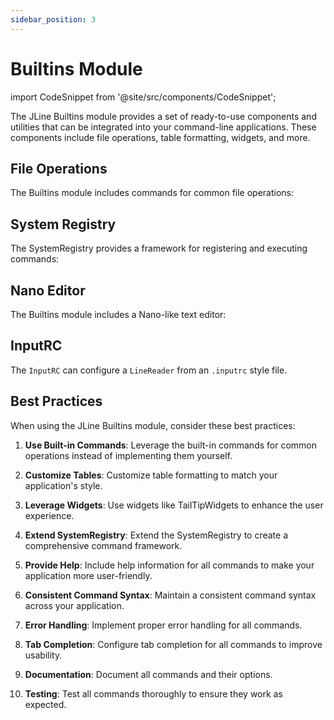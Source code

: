 ```yaml
---
sidebar_position: 3
---
```


# Builtins Module

import CodeSnippet from '@site/src/components/CodeSnippet';

The JLine Builtins module provides a set of ready-to-use components and utilities that can be integrated into your command-line applications. These components include file operations, table formatting, widgets, and more.

## File Operations

The Builtins module includes commands for common file operations:

<CodeSnippet name="FileOperationsExample" />

## System Registry

The SystemRegistry provides a framework for registering and executing commands:

<CodeSnippet name="SystemRegistryExample" />

## Nano Editor

The Builtins module includes a Nano-like text editor:

<CodeSnippet name="NanoEditorExample" />

## InputRC

The `InputRC` can configure a `LineReader` from an `.inputrc` style file.

## Best Practices

When using the JLine Builtins module, consider these best practices:

1. **Use Built-in Commands**: Leverage the built-in commands for common operations instead of implementing them yourself.

2. **Customize Tables**: Customize table formatting to match your application's style.

3. **Leverage Widgets**: Use widgets like TailTipWidgets to enhance the user experience.

4. **Extend SystemRegistry**: Extend the SystemRegistry to create a comprehensive command framework.

5. **Provide Help**: Include help information for all commands to make your application more user-friendly.

6. **Consistent Command Syntax**: Maintain a consistent command syntax across your application.

7. **Error Handling**: Implement proper error handling for all commands.

8. **Tab Completion**: Configure tab completion for all commands to improve usability.

9. **Documentation**: Document all commands and their options.

10. **Testing**: Test all commands thoroughly to ensure they work as expected.
